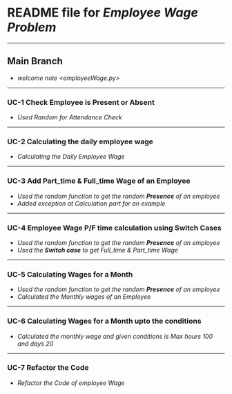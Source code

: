 # README file for *Employee Wage Problem*
----------
## Main Branch  
- *welcome note <employeeWage.py>*
----------
### **UC-1** Check Employee is Present or Absent
- *Used Random for Attendance Check*
----------
### **UC-2** Calculating the daily employee wage
- *Calculating the Daily Employee Wage*
----------
### **UC-3** Add Part_time & Full_time Wage of an Employee
- *Used the random function to get the random **Presence** of an employee*
- *Added exception at Calculation part for an example*
----------
### **UC-4** Employee Wage P/F time calculation using Switch Cases
- *Used the random function to get the random **Presence** of an employee*
- *Used the **Switch case** to get Full_time & Part_time Wage*
----------
### **UC-5** Calculating Wages for a Month
- *Used the random function to get the random **Presence** of an employee*
- *Calculated the Monthly wages of an Employee*
----------
### **UC-6** Calculating Wages for a Month upto the conditions
- *Calculated the monthly wage and given conditions is Max hours 100 and days 20*
----------
### **UC-7** Refactor the Code
- *Refactor the Code of employee Wage*
